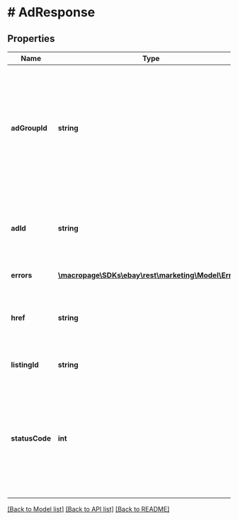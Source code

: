 # # AdResponse

## Properties

Name | Type | Description | Notes
------------ | ------------- | ------------- | -------------
**adGroupId** | **string** | A unique eBay-assigned ID for an ad group in a Promoted Listings Advanced (PLA) campaign that uses the Cost Per Click (CPC) funding model.&lt;span class&#x3D;\&quot;tablenote\&quot;&gt;&lt;b&gt;Note:&lt;/b&gt; This field will always be returned for  campaigns that use the CPC funding model. It will not be returned for campaigns that use the Cost Per Sale (CPS) funding model.&lt;/span&gt; | [optional]
**adId** | **string** | A unique eBay-assigned ID for an ad. This ID is generated when an ad is created.&lt;span class&#x3D;\&quot;tablenote\&quot;&gt;&lt;b&gt;Note:&lt;/b&gt;This field is only returned when an ad is successfully created for the corresponding listing.&lt;/span&gt; | [optional]
**errors** | [**\macropage\SDKs\ebay\rest\marketing\Model\Error[]**](Error.md) | An array of errors associated with the request. | [optional]
**href** | **string** | The getAd URI that points to the ad.&lt;span class&#x3D;\&quot;tablenote\&quot;&gt;&lt;b&gt;Note:&lt;/b&gt;This field is only returned when an ad is successfully created for the corresponding listing.&lt;/span&gt; | [optional]
**listingId** | **string** | A unique eBay-assigned ID for a listing that is generated when the listing is created. | [optional]
**statusCode** | **int** | An HTTP status code indicating if the corresponding ad was successfully created or not. &lt;code&gt;200 Successful&lt;/code&gt; should be returned for successfully created ads.&lt;span class&#x3D;\&quot;tablenote\&quot;&gt;&lt;b&gt;Note:&lt;/b&gt;A status code is returned for each ad that the seller creates, or attempts to create.&lt;/span&gt; | [optional]

[[Back to Model list]](../../README.md#models) [[Back to API list]](../../README.md#endpoints) [[Back to README]](../../README.md)

